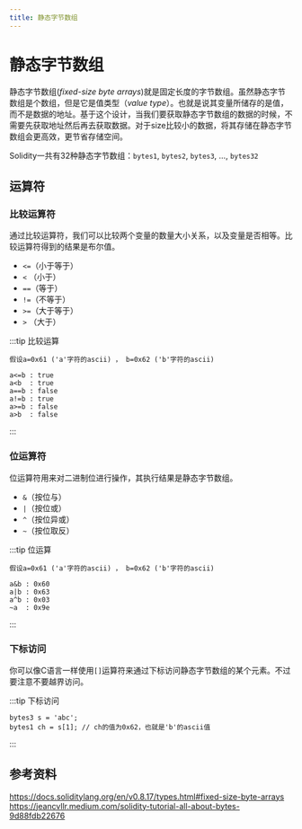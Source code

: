 ```yaml
---
title: 静态字节数组
---
```


# 静态字节数组

静态字节数组(*fixed-size byte arrays*)就是固定长度的字节数组。虽然静态字节数组是个数组，但是它是值类型（*value type*）。也就是说其变量所储存的是值，而不是数据的地址。基于这个设计，当我们要获取静态字节数组的数据的时候，不需要先获取地址然后再去获取数据。对于size比较小的数据，将其存储在静态字节数组会更高效，更节省存储空间。

Solidity一共有32种静态字节数组：`bytes1`, `bytes2`, `bytes3`, …, `bytes32`

## 运算符

### 比较运算符

通过比较运算符，我们可以比较两个变量的数量大小关系，以及变量是否相等。比较运算符得到的结果是布尔值。

- `<=`（小于等于）
- `<`  （小于）
- `==`（等于）
- `!=`（不等于）
- `>=`（大于等于）
- `>`  （大于）

:::tip 比较运算
```solidity
假设a=0x61 ('a'字符的ascii) ， b=0x62 ('b'字符的ascii)

a<=b : true
a<b  : true
a==b : false
a!=b : true
a>=b : false
a>b  : false
```
:::

### 位运算符

位运算符用来对二进制位进行操作，其执行结果是静态字节数组。

- `&`（按位与）
- `|`（按位或）
- `^`（按位异或）
- `~`（按位取反）

:::tip 位运算
```solidity
假设a=0x61 ('a'字符的ascii) ， b=0x62 ('b'字符的ascii)

a&b : 0x60
a|b : 0x63
a^b : 0x03
~a  : 0x9e
```
:::

### 下标访问

你可以像C语言一样使用`[]`运算符来通过下标访问静态字节数组的某个元素。不过要注意不要越界访问。

:::tip 下标访问
```solidity
bytes3 s = 'abc';
bytes1 ch = s[1]; // ch的值为0x62，也就是'b'的ascii值
```
:::

## 参考资料

https://docs.soliditylang.org/en/v0.8.17/types.html#fixed-size-byte-arrays
https://jeancvllr.medium.com/solidity-tutorial-all-about-bytes-9d88fdb22676